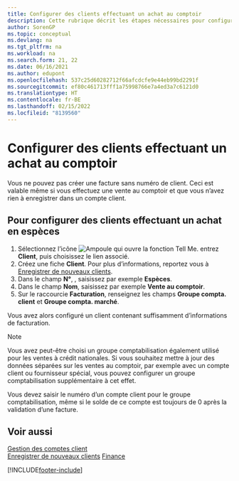 ```yaml
---
title: Configurer des clients effectuant un achat au comptoir
description: Cette rubrique décrit les étapes nécessaires pour configurer la facture avec un numéro de client pour les clients qui paient en espèces.
author: SorenGP
ms.topic: conceptual
ms.devlang: na
ms.tgt_pltfrm: na
ms.workload: na
ms.search.form: 21, 22
ms.date: 06/16/2021
ms.author: edupont
ms.openlocfilehash: 537c25d60282712f66afcdcfe9e44eb99bd2291f
ms.sourcegitcommit: ef80c461713fff1a75998766e7a4ed3a7c6121d0
ms.translationtype: HT
ms.contentlocale: fr-BE
ms.lasthandoff: 02/15/2022
ms.locfileid: "8139560"
---
```

# <a name="set-up-cash-customers"></a>Configurer des clients effectuant un achat au comptoir

Vous ne pouvez pas créer une facture sans numéro de client. Ceci est valable même si vous effectuez une vente au comptoir et que vous n’avez rien à enregistrer dans un compte client.  

## <a name="to-set-up-a-cash-customer"></a>Pour configurer des clients effectuant un achat en espèces

1. Sélectionnez l’icône ![Ampoule qui ouvre la fonction Tell Me.](media/ui-search/search_small.png "Dites-moi ce que vous voulez faire") entrez **Client**, puis choisissez le lien associé.  
2. Créez une fiche **Client**. Pour plus d’informations, reportez vous à [Enregistrer de nouveaux clients](sales-how-register-new-customers.md).
3. Dans le champ **N°**, , saisissez par exemple **Espèces**.  
4. Dans le champ **Nom**, saisissez par exemple **Vente au comptoir**.  
5. Sur le raccourcie **Facturation**, renseignez les champs **Groupe compta. client** et **Groupe compta. marché**.  

 Vous avez alors configuré un client contenant suffisamment d’informations de facturation.  

> [!NOTE]  
> Vous avez peut-être choisi un groupe comptabilisation également utilisé pour les ventes à crédit nationales. Si vous souhaitez mettre à jour des données séparées sur les ventes au comptoir, par exemple avec un compte client ou fournisseur spécial, vous pouvez configurer un groupe comptabilisation supplémentaire à cet effet.  
>
> Vous devez saisir le numéro d’un compte client pour le groupe comptabilisation, même si le solde de ce compte est toujours de 0 après la validation d’une facture.  

## <a name="see-also"></a>Voir aussi

[Gestion des comptes client](receivables-manage-receivables.md)  
[Enregistrer de nouveaux clients](sales-how-register-new-customers.md)
[Finance](finance.md)  



[!INCLUDE[footer-include](includes/footer-banner.md)]
